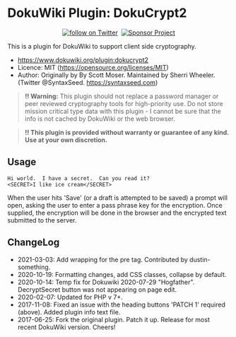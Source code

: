 # DokuWiki Plugin: DokuCrypt2

<div align="center">
    <a href="https://twitter.com/intent/follow?screen_name=syntaxseed">
        <img src="https://img.shields.io/twitter/follow/syntaxseed.svg?style=social&logo=twitter"
            alt="follow on Twitter"></a>&nbsp;&nbsp;<a href="https://syntaxseed.com/about/donate"><img src="https://img.shields.io/badge/Sponsor-Project-blue" alt="Sponsor Project" /></a>
</div>

This is a plugin for DokuWiki to support client side cryptography.

* https://www.dokuwiki.org/plugin:dokucrypt2
* Licence: MIT (https://opensource.org/licenses/MIT)
* Author: Originally by By Scott Moser. Maintained by Sherri Wheeler. (Twitter @SyntaxSeed. https://syntaxseed.com)

> **!! Warning:** This plugin should not replace a password manager or peer reviewed cryptography tools for high-priority use. Do not store mission critical type data with this plugin - I cannot be sure that the info is not cached by DokuWiki or the web browser.

> **!! This plugin is provided without warranty or guarantee of any kind. Use at your own discretion.**

## Usage

```
Hi world.  I have a secret.  Can you read it?
<SECRET>I like ice cream</SECRET>
```

When the user hits 'Save' (or a draft is attempted to be saved) a prompt will open, asking the user to enter a pass phrase key for the encryption. Once supplied, the encryption will be done in the browser and the encrypted text submitted to the server.

## ChangeLog

* 2021-03-03: Add wrapping for the pre tag. Contributed by dustin-something.
* 2020-10-19: Formatting changes, add CSS classes, collapse by default.
* 2020-10-14: Temp fix for Dokuwiki 2020-07-29 "Hogfather". DecryptSecret button was not appearing on page edit.
* 2020-02-07: Updated for PHP v 7+.
* 2017-11-08: Fixed an issue with the heading buttons 'PATCH 1' required (above). Added plugin info text file.
* 2017-06-25: Fork the original plugin. Patch it up. Release for most recent DokuWiki version. Cheers!
